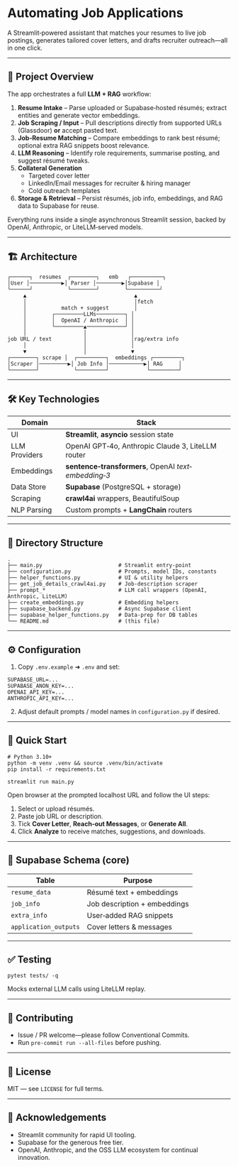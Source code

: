 # Automating Job Applications

A Streamlit‐powered assistant that matches your resumes to live job postings, generates tailored cover letters, and drafts recruiter outreach—all in one click.

---

## 📌 Project Overview

The app orchestrates a full **LLM + RAG** workflow:

1. **Resume Intake** – Parse uploaded or Supabase‐hosted résumés; extract entities and generate vector embeddings.
2. **Job Scraping / Input** – Pull descriptions directly from supported URLs (Glassdoor) **or** accept pasted text.
3. **Job‐Resume Matching** – Compare embeddings to rank best résumé; optional extra RAG snippets boost relevance.
4. **LLM Reasoning** – Identify role requirements, summarise posting, and suggest résumé tweaks.
5. **Collateral Generation**
   * Targeted cover letter
   * LinkedIn/Email messages for recruiter & hiring manager
   * Cold outreach templates
6. **Storage & Retrieval** – Persist résumés, job info, embeddings, and RAG data to Supabase for reuse.

Everything runs inside a single asynchronous Streamlit session, backed by OpenAI, Anthropic, or LiteLLM‐served models.

---

## 🏗️ Architecture

```
┌──────┐  resumes  ┌────────┐   emb   ┌──────────┐
│User │──────────▶│ Parser │────────▶│Supabase │
└──────┘           └────────┘        └──────────┘
     ▲                                  ▲
     │                                  │fetch
     │           match + suggest        │
     │        ┌─────────LLMs─────────┐ │
     │        │  OpenAI / Anthropic  │ │
     │        └─────────▲────────────┘ │
     │                  │              │
job URL / text          │              │rag/extra info
     │                  │              │
     ▼                  │              ▼
┌────────┐ scrape │  ┌─────────┐  embeddings ┌─────────┐
│Scraper │─────────▶│ Job Info │───────────▶│ RAG     │
└────────┘           └─────────┘            └─────────┘
```

---

## 🛠️ Key Technologies

| Domain | Stack |
| ------ | ----- |
| UI | **Streamlit**, **asyncio** session state |
| LLM Providers | OpenAI GPT‐4o, Anthropic Claude 3, LiteLLM router |
| Embeddings | **sentence‐transformers**, OpenAI *text‐embedding‐3* |
| Data Store | **Supabase** (PostgreSQL + storage) |
| Scraping | **crawl4ai** wrappers, BeautifulSoup |
| NLP Parsing | Custom prompts + **LangChain** routers |

---

## 📂 Directory Structure

```
.
├── main.py                        # Streamlit entry‐point
├── configuration.py               # Prompts, model IDs, constants
├── helper_functions.py            # UI & utility helpers
├── get_job_details_crawl4ai.py    # Job‐description scraper
├── prompt_*                       # LLM call wrappers (OpenAI, Anthropic, LiteLLM)
├── create_embeddings.py           # Embedding helpers
├── supabase_backend.py            # Async Supabase client
├── supabase_helper_functions.py   # Data‐prep for DB tables
└── README.md                      # (this file)
```

---

## ⚙️ Configuration

1. Copy `.env.example` ➜ `.env` and set:

```
SUPABASE_URL=...
SUPABASE_ANON_KEY=...
OPENAI_API_KEY=...
ANTHROPIC_API_KEY=...
```

2. Adjust default prompts / model names in `configuration.py` if desired.

---

## 🚀 Quick Start

```
# Python 3.10+
python -m venv .venv && source .venv/bin/activate
pip install -r requirements.txt

streamlit run main.py
```

Open browser at the prompted localhost URL and follow the UI steps:
1. Select or upload résumés.
2. Paste job URL or description.
3. Tick **Cover Letter**, **Reach‐out Messages**, or **Generate All**.
4. Click **Analyze** to receive matches, suggestions, and downloads.

---

## 📝 Supabase Schema (core)

| Table | Purpose |
| ----- | ------- |
| `resume_data` | Résumé text + embeddings |
| `job_info` | Job description + embeddings |
| `extra_info` | User‐added RAG snippets |
| `application_outputs` | Cover letters & messages |

---

## ✅ Testing

```
pytest tests/ -q
```

Mocks external LLM calls using LiteLLM replay.

---

## 🤝 Contributing

* Issue / PR welcome—please follow Conventional Commits.
* Run `pre‐commit run ‐‐all-files` before pushing.

---

## 📄 License

MIT — see `LICENSE` for full terms.

---

## 🙏 Acknowledgements

* Streamlit community for rapid UI tooling.
* Supabase for the generous free tier.
* OpenAI, Anthropic, and the OSS LLM ecosystem for continual innovation.
